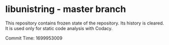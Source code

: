 # libunistring - master branch

This repository contains frozen state of the repository.
Its history is cleared. It is used only for static code
analysis with Codacy.

Commit Time: 1699953009